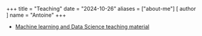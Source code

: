 +++
title = "Teaching"
date = "2024-10-26"
aliases = ["about-me"]
[ author ]
  name = "Antoine"
+++

- [Machine learning and Data Science teaching material](teaching/machinelearningdatascience.md)